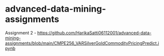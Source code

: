 # advanced-data-mining-assignments
Assignment 2 - https://github.com/HarikaSatti06112001/advanced-data-mining-assignments/blob/main/CMPE256_VARSilverGoldCommodityPricingPredict.ipynb
